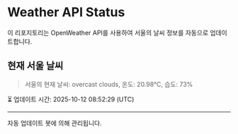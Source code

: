 
# Weather API Status

이 리포지토리는 OpenWeather API를 사용하여 서울의 날씨 정보를 자동으로 업데이트합니다.

## 현재 서울 날씨
> 서울의 현재 날씨: overcast clouds, 온도: 20.98°C, 습도: 73%

⏳ 업데이트 시간: 2025-10-12 08:52:29 (UTC)

---
자동 업데이트 봇에 의해 관리됩니다.
